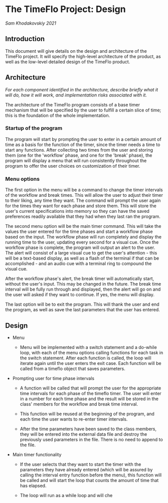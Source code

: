 # The TimeFlo Project: Design
*Sam Khodakovskiy 2021*

## Introduction

This document will give details on the design and architecture of the TimeFlo
project. It will specify the high-level architecture of the product, as well
as the low-level detailed design of the TimeFlo product.

## Architecture

*For each component identified in the architecture, describe
briefly what it will do, how it will work, and
implementation risks associated with it.*

The architecture of the TimeFlo program consists of a base timer mechanism that 
will be specified by the user to fulfill a certain slice of time; this is the 
foundation of the whole implementation. 



### Startup of the program

The program will start by prompting the user to enter in a certain amount of time 
as a basis for the function of the timer, since the timer needs a time to start any
functions. After collecting two times from the user and storing them (one for the 
'workflow' phase, and one for the 'break' phase), the program will display a menu
that will run consistently throughout the program to offer the user choices on
customization of their timer.



### Menu options 
The first option in the menu will be a command to change the timer intervals of the workflow
and break times. This will allow the user to adjust their timer to their liking, any time they
want. The command will prompt the user again for the times they want for each phase and store them.
This will store the user's current specifications into memory so they can have the saved preferences
readily available that they had when they last ran the program.


The second menu option will be the main timer command. This will take the values the user entered for 
the time phases and start a workflow phase based on the input. The workflow phase will run completely 
and display the running time to the user, updating every second for a visual cue. Once the workflow
phase is complete, the program will output an alert to the user. The alert will consist of a large
visual cue to get the user's attention - this will be a text-based display, as well as a flash of the 
terminal if that can be accomplished - and an audio cue with a terminal ring to compound the visual cue.


After the workflow phase's alert, the break timer will automatically start, without the user's input.
This may be changed in the future. The break time interval will be fully run through and displayed,
then the alert will go on and the user will asked if they want to continue. If yes, the menu will display.


The last option will be to exit the program. This will thank the user and end the program, as well as
save the last parameters that the user has entered.






## Design

- Menu 
	- Menu will be implemented with a switch statement and a do-while loop, with each of the 
		menu options calling functions for each task in the switch statement. After each function 
		is called, the loop will iterate again until the user enters the exit case. Each function
		will be called from a timeflo object that saves parameters.

- Prompting user for time phase intervals
	- A function will be called that will prompt the user for the appropriate time intervals
		for each phase of the timeflo timer. The user will enter in a number for each time phase
		and the result will be stored in the class' members for the workflow and break time interval.
	
	- This function will be reused at the beginning of the program, and each time the user wants
		to re-enter timer intervals.

	- After the time parameters have been saved to the class members, they will be entered into the 
		external data file and destroy the previously used parameters in the file. There is no need
		to append to the file.

- Main timer functionality
	- If the user selects that they want to start the timer with the parameters they have already
		entered (which will be assured by calling the interval entry function before the menu), this
		function will be called and will start the loop that counts the amount of time that has elapsed.
	
	- The loop will run as a while loop and will che

